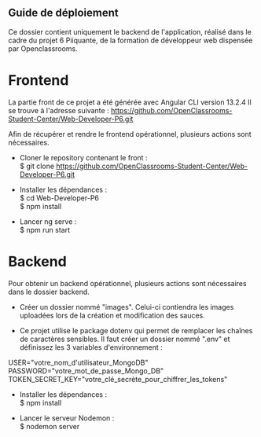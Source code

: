 ## Guide de déploiement

Ce dossier contient uniquement le backend de l'application, réalisé dans le cadre du projet 6 Piiquante, de la formation de développeur web dispensée par Openclassrooms.

# Frontend

La partie front de ce projet a été générée avec Angular CLI version 13.2.4
Il se trouve à l'adresse suivante :
https://github.com/OpenClassrooms-Student-Center/Web-Developer-P6.git

Afin de récupérer et rendre le frontend opérationnel, plusieurs actions sont nécessaires.

- Cloner le repository contenant le front :  
  $ git clone https://github.com/OpenClassrooms-Student-Center/Web-Developer-P6.git

- Installer les dépendances :  
  $ cd Web-Developer-P6  
  $ npm install

- Lancer ng serve :  
  $ npm run start

# Backend

Pour obtenir un backend opérationnel, plusieurs actions sont nécessaires dans le dossier backend.

- Créer un dossier nommé "images". Celui-ci contiendra les images uploadées lors de la création et modification des sauces.

- Ce projet utilise le package dotenv qui permet de remplacer les chaînes de caractères sensibles. Il faut créer un dossier nommé ".env" et définissez les 3 variables d'environnement :

USER="votre_nom_d'utilisateur_MongoDB"  
PASSWORD="votre_mot_de_passe_Mongo_DB"  
TOKEN_SECRET_KEY="votre_clé_secrète_pour_chiffrer_les_tokens"

- Installer les dépendances :  
  $ npm install

- Lancer le serveur Nodemon :  
  $ nodemon server
